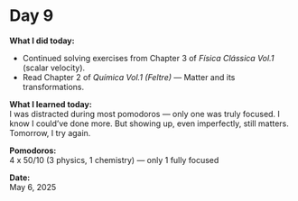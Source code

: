 # Day 9

**What I did today:**  
- Continued solving exercises from Chapter 3 of *Física Clássica Vol.1* (scalar velocity).  
- Read Chapter 2 of *Química Vol.1 (Feltre)* — Matter and its transformations.

**What I learned today:**  
I was distracted during most pomodoros — only one was truly focused. I know I could’ve done more. But showing up, even imperfectly, still matters. Tomorrow, I try again.

**Pomodoros:**  
4 x 50/10 (3 physics, 1 chemistry) — only 1 fully focused

**Date:**  
May 6, 2025
